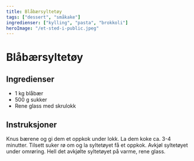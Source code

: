 ```yaml
---
title: Blåbærsyltetøy
tags: ["dessert", "småkake"]
ingredienser: ["kylling", "pasta", "brokkoli"]
heroImage: "/et-sted-i-public.jpeg"
---
```


# Blåbærsyltetøy

## Ingredienser

- 1 kg blåbær
- 500 g sukker
- Rene glass med skrulokk

## Instruksjoner

Knus bærene og gi dem et oppkok under lokk. La dem koke ca. 3-4 minutter. Tilsett suker rø om og la syltetøyet få et oppkok. Avkjøl syltetøyet under omrøring. Hell det avkjølte syltetøyet på varme, rene glass.

